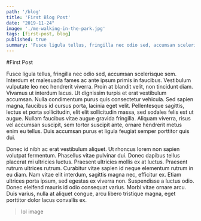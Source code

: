 ```yaml
---
path: '/blog'
title: 'First Blog Post'
date: "2019-11-24"
image: './me-walking-in-the-park.jpg'
tags: [first-post, blog]
published: true
summary: 'Fusce ligula tellus, fringilla nec odio sed, accumsan scelerisque sem. Interdum et malesuada fames ac ante ipsum primis in faucibus. Vestibulum vulputate leo nec hendrerit viverra.'
---
```


#First Post

 Fusce ligula tellus, fringilla nec odio sed, accumsan scelerisque sem. Interdum et malesuada fames ac ante ipsum primis in faucibus. Vestibulum vulputate leo nec hendrerit viverra. Proin at blandit velit, non tincidunt diam. Vivamus ut interdum lacus. Ut dignissim turpis et erat vestibulum accumsan. Nulla condimentum purus quis consectetur vehicula. Sed sapien magna, faucibus id cursus porta, lacinia eget velit. Pellentesque sagittis, lectus et porta sollicitudin, elit elit sollicitudin massa, sed sodales felis est ut augue. Nullam faucibus vitae augue gravida fringilla. Aliquam viverra, risus vel accumsan suscipit, sem tortor suscipit ante, ornare hendrerit metus enim eu tellus. Duis accumsan purus et ligula feugiat semper porttitor quis dui.

Donec id nibh ac erat vestibulum aliquet. Ut rhoncus lorem non sapien volutpat fermentum. Phasellus vitae pulvinar dui. Donec dapibus tellus placerat mi ultricies luctus. Praesent ultricies mollis ex at luctus. Praesent rutrum ultrices rutrum. Curabitur vitae sapien id neque elementum rutrum in eu diam. Nam vitae elit interdum, sagittis magna nec, efficitur ex. Etiam ultrices porta ipsum, sed egestas ex viverra non. Suspendisse a luctus odio. Donec eleifend mauris id odio consequat varius. Morbi vitae ornare arcu. Duis varius, nulla at aliquet congue, arcu libero tristique magna, eget porttitor dolor lacus convallis ex.







> lol image
